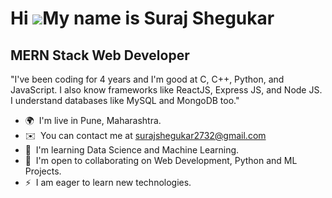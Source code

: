 Hi ![](https://user-images.githubusercontent.com/18350557/176309783-0785949b-9127-417c-8b55-ab5a4333674e.gif)My name is Suraj Shegukar
======================================================================================================================================

MERN Stack Web Developer
------------------------

"I've been coding for 4 years and I'm good at C, C++, Python, and JavaScript. I also know frameworks like ReactJS, Express JS, and Node JS. I understand databases like MySQL and MongoDB too."

* 🌍  I'm live in Pune, Maharashtra.
* ✉️  You can contact me at [surajshegukar2732@gmail.com](mailto:surajshegukar2732@gmail.com)
* 🧠  I'm learning Data Science and Machine Learning.
* 🤝  I'm open to collaborating on Web Development, Python and ML Projects.
* ⚡  I am eager to learn new technologies.
